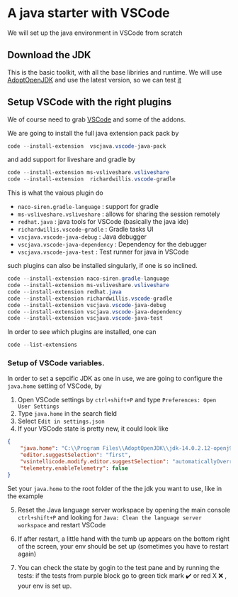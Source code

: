 # A java starter with VSCode

We will set up the java environment in VSCode from scratch

## Download the JDK

This is the basic toolkit, with all the base libriries and runtime.
We will use [AdoptOpenJDK](https://adoptopenjdk.net/) and use the latest version, so we can test [it](https://github.com/AdoptOpenJDK/openjdk14-binaries/releases/download/jdk-14.0.2%2B12/OpenJDK14U-jdk_x64_windows_hotspot_14.0.2_12.msi)

## Setup VSCode with the right plugins

We of course need to grab [VSCode](https://code.visualstudio.com/) and some of the addons.

We are going to install the full java extension pack pack by

```powershell
code --install-extension  vscjava.vscode-java-pack
```
and add support for liveshare and gradle by
```powershell
code --install-extension ms-vsliveshare.vsliveshare
code --install-extension  richardwillis.vscode-gradle
```

This is what the vaious plugin do

- ```naco-siren.gradle-language``` : support for gradle
- ```ms-vsliveshare.vsliveshare``` : allows for sharing the session remotely
- ```redhat.java``` : java tools for VSCode (basically the java ide)
- ```richardwillis.vscode-gradle``` : Gradle tasks UI
- ```vscjava.vscode-java-debug``` : Java debugger 
- ```vscjava.vscode-java-dependency``` : Dependency for the debugger
- ```vscjava.vscode-java-test``` :  Test runner for java in VSCode

such plugins can also be installed singularly, if one is so inclined.

```powershell
code --install-extension naco-siren.gradle-language
code --install-extension ms-vsliveshare.vsliveshare
code --install-extension redhat.java
code --install-extension richardwillis.vscode-gradle
code --install-extension vscjava.vscode-java-debug
code --install-extension vscjava.vscode-java-dependency
code --install-extension vscjava.vscode-java-test
```

In order to see which plugins are installed, one can

```powershell
code --list-extensions
```

### Setup of VSCode variables.

In order to set a sepcific JDK as one in use, we are going to configure the 
```java.home``` setting of VSCode, by

1. Open VSCode settings by ```ctrl+shift+P``` and type ```Preferences: Open User Settings```
2. Type ```java.home``` in the search field
3. Select ```Edit in settings.json```
4. If your VSCode state is pretty new, it could look like
```json
{
    "java.home": "C:\\Program Files\\AdoptOpenJDK\\jdk-14.0.2.12-openj9",
    "editor.suggestSelection": "first",
    "vsintellicode.modify.editor.suggestSelection": "automaticallyOverrodeDefaultValue",
    "telemetry.enableTelemetry": false
}
```
Set your ```java.home``` to the root folder of the the jdk you want to use, like in the example

5. Reset the Java language server workspace by opening the main console ```ctrl+shift+P``` and looking for ```Java: Clean the language server workspace``` and restart VSCode

6. If after restart, a little hand with the tumb up appears on the bottom right of the screen, your env should be set up (sometimes you have to restart again)

7. You can check the state by gogin to the test pane and by running the tests: if the tests from purple block go to green tick mark :heavy_check_mark: or red X :x: , your env is set up.
